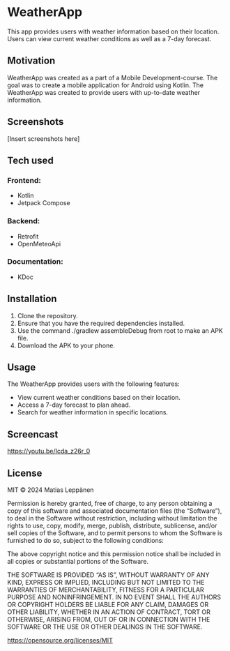 # WeatherApp

This app provides users with weather information based on their location. Users can view current weather conditions as well as a 7-day forecast.

## Motivation

WeatherApp was created as a part of a Mobile Development-course. The goal was to create a mobile application for Android using Kotlin. The WeatherApp was created to provide users with up-to-date weather information.

## Screenshots

[Insert screenshots here]

## Tech used

### Frontend:

- Kotlin
- Jetpack Compose

### Backend:

- Retrofit
- OpenMeteoApi

### Documentation:

- KDoc

## Installation

1. Clone the repository.
2. Ensure that you have the required dependencies installed.
3. Use the command ./gradlew assembleDebug from root to make an APK file.
4. Download the APK to your phone.

## Usage

The WeatherApp provides users with the following features:

- View current weather conditions based on their location.
- Access a 7-day forecast to plan ahead.
- Search for weather information in specific locations.

## Screencast

https://youtu.be/Icda_z26r_0

## License

MIT © 2024 Matias Leppänen

Permission is hereby granted, free of charge, to any person obtaining a copy of this software and associated documentation files (the “Software”), to deal in the Software without restriction, including without limitation the rights to use, copy, modify, merge, publish, distribute, sublicense, and/or sell copies of the Software, and to permit persons to whom the Software is furnished to do so, subject to the following conditions:

The above copyright notice and this permission notice shall be included in all copies or substantial portions of the Software.

THE SOFTWARE IS PROVIDED “AS IS”, WITHOUT WARRANTY OF ANY KIND, EXPRESS OR IMPLIED, INCLUDING BUT NOT LIMITED TO THE WARRANTIES OF MERCHANTABILITY, FITNESS FOR A PARTICULAR PURPOSE AND NONINFRINGEMENT. IN NO EVENT SHALL THE AUTHORS OR COPYRIGHT HOLDERS BE LIABLE FOR ANY CLAIM, DAMAGES OR OTHER LIABILITY, WHETHER IN AN ACTION OF CONTRACT, TORT OR OTHERWISE, ARISING FROM, OUT OF OR IN CONNECTION WITH THE SOFTWARE OR THE USE OR OTHER DEALINGS IN THE SOFTWARE.

https://opensource.org/licenses/MIT
